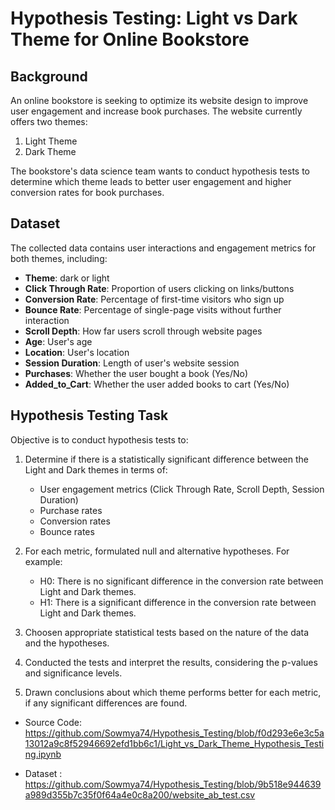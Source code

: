 # Hypothesis Testing: Light vs Dark Theme for Online Bookstore

## Background

An online bookstore is seeking to optimize its website design to improve user engagement and increase book purchases. The website currently offers two themes:

1. Light Theme
2. Dark Theme

The bookstore's data science team wants to conduct hypothesis tests to determine which theme leads to better user engagement and higher conversion rates for book purchases.

## Dataset

The collected data contains user interactions and engagement metrics for both themes, including:

- **Theme**: dark or light
- **Click Through Rate**: Proportion of users clicking on links/buttons
- **Conversion Rate**: Percentage of first-time visitors who sign up
- **Bounce Rate**: Percentage of single-page visits without further interaction
- **Scroll Depth**: How far users scroll through website pages
- **Age**: User's age
- **Location**: User's location
- **Session Duration**: Length of user's website session
- **Purchases**: Whether the user bought a book (Yes/No)
- **Added_to_Cart**: Whether the user added books to cart (Yes/No)

## Hypothesis Testing Task

Objective is to conduct hypothesis tests to:

1. Determine if there is a statistically significant difference between the Light and Dark themes in terms of:
   - User engagement metrics (Click Through Rate, Scroll Depth, Session Duration)
   - Purchase rates
   - Conversion rates
   - Bounce rates

2. For each metric, formulated null and alternative hypotheses. For example:
   - H0: There is no significant difference in the conversion rate between Light and Dark themes.
   - H1: There is a significant difference in the conversion rate between Light and Dark themes.

3. Choosen appropriate statistical tests based on the nature of the data and the hypotheses.

4. Conducted the tests and interpret the results, considering the p-values and significance levels.

5. Drawn conclusions about which theme performs better for each metric, if any significant differences are found.

- Source Code: https://github.com/Sowmya74/Hypothesis_Testing/blob/f0d293e6e3c5a13012a9c8f52946692efd1bb6c1/Light_vs_Dark_Theme_Hypothesis_Testing.ipynb

- Dataset : https://github.com/Sowmya74/Hypothesis_Testing/blob/9b518e944639a989d355b7c35f0f64a4e0c8a200/website_ab_test.csv
